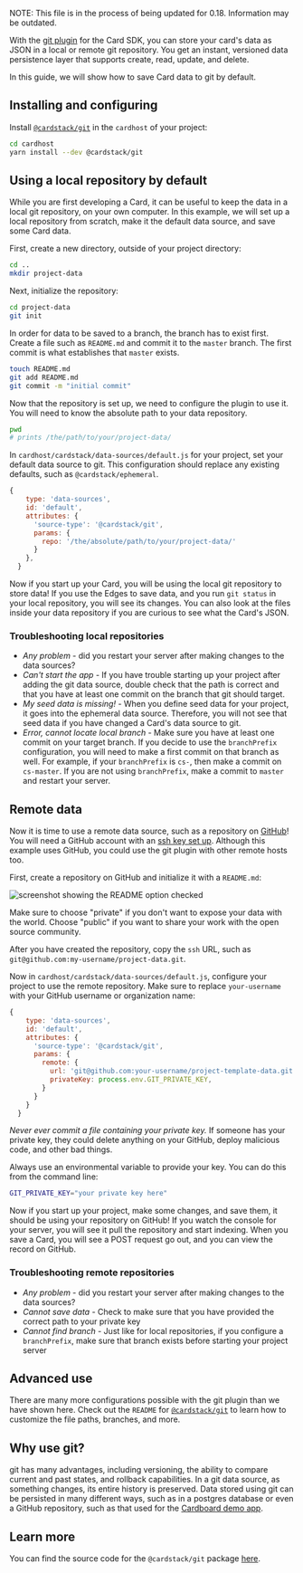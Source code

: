 NOTE: This file is in the process of being updated for 0.18. Information may be outdated.

With the [git plugin](https://github.com/cardstack/cardstack/tree/master/packages/git) for the Card SDK, you can store your card's data as JSON in a local or remote git repository.
You get an instant, versioned data persistence layer that supports create, read, update, and delete.

In this guide, we will show how to save Card data to git by default.

## Installing and configuring

Install [`@cardstack/git`](https://github.com/cardstack/cardstack/tree/master/packages/git) in the `cardhost` of your project:

```sh
cd cardhost
yarn install --dev @cardstack/git
```

## Using a local repository by default

While you are first developing a Card, it can be useful to keep the data in a local git repository, on your own computer.
In this example, we will set up a local repository from scratch, make it the default data source, and save some Card data.

First, create a new directory, outside of your project directory:

```bash
cd ..
mkdir project-data
```

Next, initialize the repository:

```bash
cd project-data
git init
```

In order for data to be saved to a branch, the branch has to exist first.
Create a file such as `README.md` and commit it to the `master` branch.
The first commit is what establishes that `master` exists.

```bash
touch README.md
git add README.md
git commit -m "initial commit"
```

Now that the repository is set up, we need to configure the plugin to
use it. You will need to know the absolute path to your data repository.

```bash
pwd
# prints /the/path/to/your/project-data/
```

In `cardhost/cardstack/data-sources/default.js` for your project, set your default data source to git.
This configuration should replace any existing defaults,
such as `@cardstack/ephemeral`.

```javascript
{
    type: 'data-sources',
    id: 'default',
    attributes: {
      'source-type': '@cardstack/git',
      params: {
        repo: '/the/absolute/path/to/your/project-data/'
      }
    },
  }
```

Now if you start up your Card, you will be using the local git repository to store data! If you use the Edges to save data, and you run `git status` in your local repository, you will see its changes. You can also look at the files inside your data repository if you are curious to see what the Card's JSON.

### Troubleshooting local repositories

- *Any problem* - did you restart your server after making changes to the data sources?
- *Can't start the app* - If you have trouble starting up your project after adding the git data source, double check that the path is correct and that you have at least one commit on the branch that git should target.
- *My seed data is missing!* - When you define seed data for your project, it goes into the ephemeral data source. Therefore, you will not see that seed data if you have changed a Card's data source to git.
- *Error, cannot locate local branch* - Make sure you have at least one commit on your target branch. If you decide to use the `branchPrefix` configuration, you will need to make a first commit on that branch as well. For example, if your `branchPrefix` is `cs-`, then make a commit on `cs-master`. If you are not using `branchPrefix`, make a commit to `master` and restart your server.

## Remote data

Now it is time to use a remote data source, such as a repository on [GitHub](https://github.com)! You will need a GitHub account with an [ssh key set up](https://help.github.com/en/articles/generating-a-new-ssh-key-and-adding-it-to-the-ssh-agent). Although this example uses GitHub, you could use the git plugin with other remote hosts too.

First, create a repository on GitHub and initialize it with a `README.md`:

![screenshot showing the README option checked](/images/github-create-repo.png)

Make sure to choose "private" if you don't want to expose your data with the world. Choose "public" if you want to share your work with the open source community.

After you have created the repository, copy the `ssh` URL, such as `git@github.com:my-username/project-data.git`.

Now in `cardhost/cardstack/data-sources/default.js`, configure your project to use the remote repository. Make sure to replace `your-username` with your GitHub username or organization name:

```javascript
{
    type: 'data-sources',
    id: 'default',
    attributes: {
      'source-type': '@cardstack/git',
      params: {
        remote: {
          url: 'git@github.com:your-username/project-template-data.git',
          privateKey: process.env.GIT_PRIVATE_KEY,
        }
      }
    }
  }
```

*Never ever commit a file containing your private key.* If someone has your private key, they could delete anything on your GitHub, deploy malicious code, and other bad things.

Always use an environmental variable to provide your key. You can do this from the command line:

```bash
GIT_PRIVATE_KEY="your private key here"
```

Now if you start up your project, make some changes, and save them, it should be using your repository on GitHub!
If you watch the console for your server, you will see it pull the repository and start indexing. When you save a Card, you will see a POST request go out, and you can view the record on GitHub.

### Troubleshooting remote repositories

- *Any problem* - did you restart your server after making changes to the data sources?
- *Cannot save data* - Check to make sure that you have provided the correct path to your private key
- *Cannot find branch* - Just like for local repositories, if you configure a `branchPrefix`, make sure that branch exists before starting your project server

## Advanced use

There are many more configurations possible with the git plugin than we have shown here. Check out the `README` for [`@cardstack/git`](https://github.com/cardstack/cardstack/tree/master/packages/git) to learn how to customize the file paths, branches, and more.

## Why use git?

git has many advantages, including versioning, the ability to compare current and past states, and rollback capabilities.
In a git data source, as something changes, its entire history is preserved.
Data stored using git can be persisted in many different ways, such as in a postgres database or even a GitHub repository, such as that used for the [Cardboard demo app](https://github.com/cardstack/cardboard-data).

## Learn more

You can find the source code for the `@cardstack/git` package [here](https://github.com/cardstack/cardstack/tree/master/packages/git).
